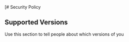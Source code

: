 [# Security Policy

## Supported Versions

Use this section to tell people about which versions of you